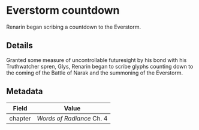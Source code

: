 # Everstorm countdown
Renarin began scribing a countdown to the Everstorm.

## Details
Granted some measure of uncontrollable futuresight by his bond with his Truthwatcher spren, Glys, Renarin began to scribe glyphs counting down to the coming of the Battle of Narak and the summoning of the Everstorm.

## Metadata
| Field | Value |
| ----- | ----- |
| chapter | *Words of Radiance* Ch. 4 |
